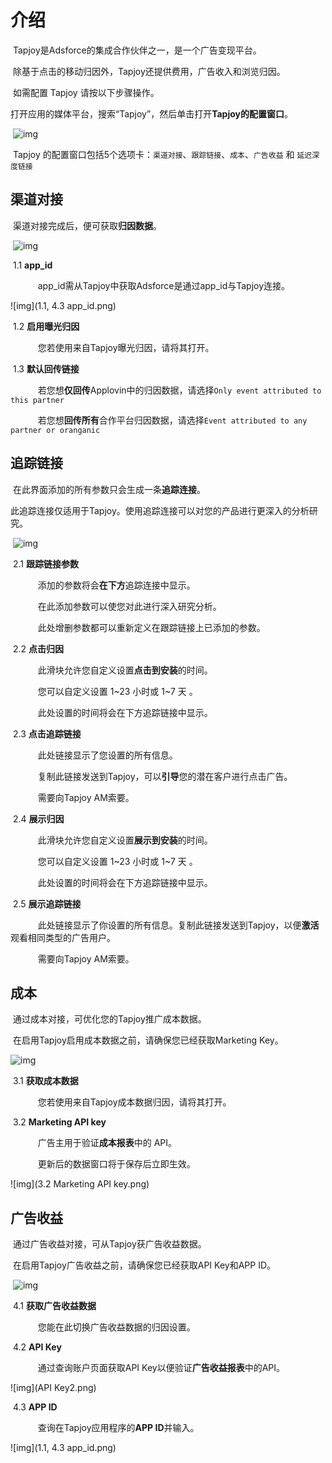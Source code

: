 # 介绍

​     Tapjoy是Adsforce的集成合作伙伴之一，是一个广告变现平台。

​     除基于点击的移动归因外，Tapjoy还提供费用，广告收入和浏览归因。

​     如需配置 Tapjoy 请按以下步骤操作。

​     打开应用的媒体平台，搜索“Tapjoy”，然后单击打开**Tapjoy的配置窗口**。

​     ![img](Tapjoy1.png)

​     Tapjoy 的配置窗口包括5个选项卡：`渠道对接`、`跟踪链接`、`成本`、`广告收益` 和 `延迟深度链接`      


## 渠道对接

​     渠道对接完成后，便可获取**归因数据**。     

​     ![img](Tapjoy2.png)

​     1.1 **app_id**

        app_id需从Tapjoy中获取Adsforce是通过app_id与Tapjoy连接。 

![img](1.1, 4.3 app_id.png)

​     1.2 **启用曝光归因**

        您若使用来自Tapjoy曝光归因，请将其打开。

​     1.3 **默认回传链接**

        若您想**仅回传**Applovin中的归因数据，请选择`Only event attributed to this partner`

        若您想**回传所有**合作平台归因数据，请选择`Event attributed to any partner or oranganic`


## 追踪链接

​     在此界面添加的所有参数只会生成一条**追踪连接**。

​     此追踪连接仅适用于Tapjoy。使用追踪连接可以对您的产品进行更深入的分析研究。

​     ![img](Tapjoy3.png)

​     2.1 **跟踪链接参数**

        添加的参数将会**在下方**追踪连接中显示。

        在此添加参数可以使您对此进行深入研究分析。

        此处增删参数都可以重新定义在跟踪链接上已添加的参数。

​     2.2 **点击归因**

        此滑块允许您自定义设置**点击到安装**的时间。

        您可以自定义设置 1~23 小时或 1~7 天 。

        此处设置的时间将会在下方追踪链接中显示。

​     2.3 **点击追踪链接**

        此处链接显示了您设置的所有信息。

        复制此链接发送到Tapjoy，可以**引导**您的潜在客户进行点击广告。

        需要向Tapjoy AM索要。

​     2.4 **展示归因**

        此滑块允许您自定义设置**展示到安装**的时间。

        您可以自定义设置 1~23 小时或 1~7 天 。

        此处设置的时间将会在下方追踪链接中显示。

​      2.5 **展示追踪链接**

        此处链接显示了你设置的所有信息。复制此链接发送到Tapjoy，以便**激活**观看相同类型的广告用户。

        需要向Tapjoy AM索要。                                                               


## 成本

​     通过成本对接，可优化您的Tapjoy推广成本数据。

​     在启用Tapjoy启用成本数据之前，请确保您已经获取Marketing Key。

![img](Tapjoy4.png)

​     3.1 **获取成本数据**

        您若使用来自Tapjoy成本数据归因，请将其打开。

​     3.2 **Marketing API key**

        广告主用于验证**成本报表**中的 API。

        更新后的数据窗口将于保存后立即生效。

![img](3.2 Marketing API key.png)


## 广告收益

​     通过广告收益对接，可从Tapjoy获广告收益数据。

​     在启用Tapjoy广告收益之前，请确保您已经获取API Key和APP ID。

​     ![img](Tapjoy5.png)

​     4.1 **获取广告收益数据**

        您能在此切换广告收益数据的归因设置。

​     4.2 **API Key**

        通过查询账户页面获取API Key以便验证**广告收益报表**中的API。

![img](API Key2.png)

​     4.3 **APP ID**

        查询在Tapjoy应用程序的**APP ID**并输入。

![img](1.1, 4.3 app_id.png)

